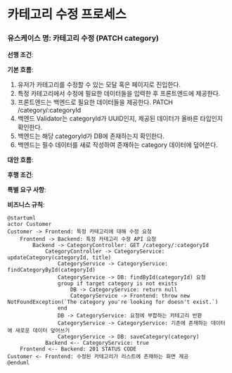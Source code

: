 # 카테고리 수정 프로세스

### 유스케이스 명: 카테고리 수정 (PATCH category)

**선행 조건**:

**기본 흐름**:

1. 유저가 카테고리를 수정할 수 있는 모달 혹은 페이지로 진입한다.
2. 특정 카테고리에서 수정에 필요한 데이터들을 입력한 후 프론트엔드에 제공한다.
3. 프론트엔드는 백엔드로 필요한 데이터들을 제공한다. PATCH /category/:categoryId
4. 백엔드 Validator는 categoryId가 UUID인지, 제공된 데이터가 올바른 타입인지 확인한다.
5. 백엔드는 해당 categoryId가 DB에 존재하는지 확인한다.
6. 백엔드는 필수 데이터를 새로 작성하여 존재하는 category 데이터에 덮어쓴다.

**대안 흐름**:

**후행 조건**:

**특별 요구 사항**:

**비즈니스 규칙**:

```plantuml
@startuml
actor Customer
Customer -> Frontend: 특정 카테고리에 대해 수정 요청
    Frontend -> Backend: 특정 카테고리 수정 API 요청
        Backend -> CategoryController: GET /category/:categoryId
            CategoryController -> CategoryService: updateCategory(categoryId, title)
                CategoryService -> CategoryService: findCategoryById(categoryId)
                CategoryService -> DB: findById(categoryId) 요청
                group if target category is not exists
                    DB -> CategoryService: return null
                    CategoryService -> Frontend: throw new NotFoundException(`The category you're looking for doesn't exist.`)
                end
                DB -> CategoryService: 요청에 부합하는 카테고리 반환
                CategoryService -> CategoryService: 기존에 존재하는 데이터에 새로운 데이터 덮어쓰기
                CategoryService -> DB: saveCategory(category)
            Backend <-- CategoryService: true
    Frontend <-- Backend: 201 STATUS CODE
Customer <- Frontend: 수정된 카테고리가 리스트에 존재하는 화면 제공
@enduml
```

